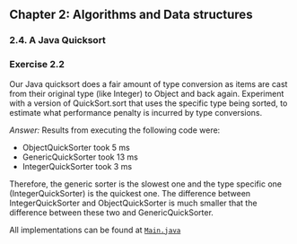 ## Chapter 2: Algorithms and Data structures

### 2.4. A Java Quicksort

### Exercise 2.2
Our Java quicksort does a fair amount of type conversion as items are cast from their original type (like Integer) to Object and back again.
Experiment with a version of QuickSort.sort that uses the specific type being sorted, to estimate what
performance penalty is incurred by type conversions.

*Answer:* Results from executing the following code were:
- ObjectQuickSorter took 5 ms 
- GenericQuickSorter<Integer> took 13 ms
- IntegerQuickSorter took 3 ms
          
Therefore, the generic sorter is the slowest one and the type specific one (IntegerQuickSorter) is the quickest one. 
The difference between IntegerQuickSorter and ObjectQuickSorter is much smaller that the difference between these two and GenericQuickSorter.

All implementations can be found at [`Main.java`](Main.java)